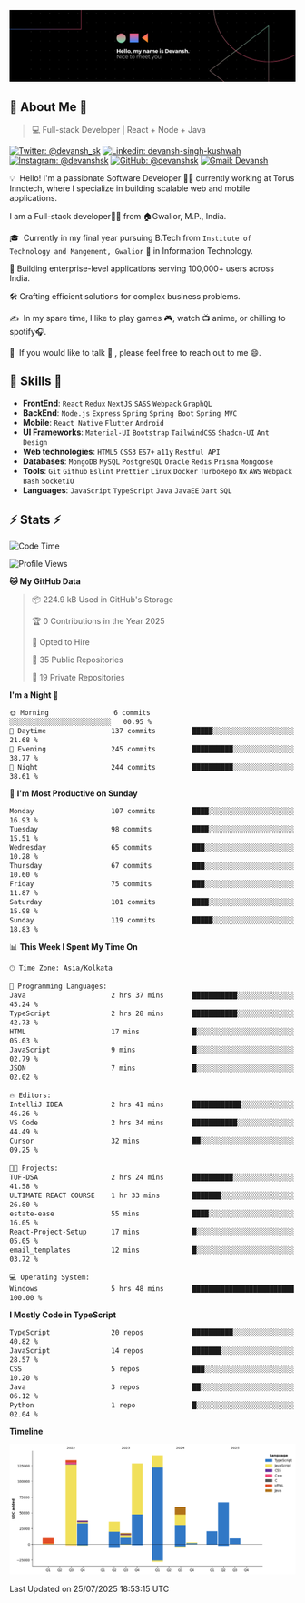 ![Banner](./Devansh%20Singh%20Banner.png)

## 👋 About Me 👋

> 💻 Full-stack Developer | React + Node + Java

[![Twitter: @devansh_sk](https://img.shields.io/twitter/follow/devansh_sk?style=social)](https://twitter.com/devansh_sk)
[![Linkedin: devansh-singh-kushwah](https://img.shields.io/badge/-Devansh%20Singh%20Kushwah-blue?style=flat-square&logo=Linkedin&logoColor=white&link=https://www.linkedin.com/in/devanshsk/)](https://www.linkedin.com/in/devanshsk/)
[![Instagram: @devanshsk](https://img.shields.io/badge/-devanshsk-E4405F?style=flat-square&logo=instagram&logoColor=white)](https://instagram.com/devanshsk)
[![GitHub: @devanshsk](https://img.shields.io/github/followers/devanshsk?label=follow&style=social)](https://github.com/devanshsk)
[![Gmail: Devansh](https://img.shields.io/badge/Gmail-D14836?style=flat-square&logo=gmail&logoColor=white)](mailto:work.devanshsk@gmail.com)

💡 &nbsp;Hello! I'm a passionate Software Developer 🧑‍💻 currently working at Torus Innotech, where I specialize in building scalable web and mobile applications.

I am a Full-stack developer🧑‍💻 from 🏠Gwalior, M.P., India.

🎓 &nbsp;Currently in my final year pursuing B.Tech from `Institute of Technology and Mangement, Gwalior` 🏫 in Information Technology.

💼 Building enterprise-level applications serving 100,000+ users across India.

🛠️ Crafting efficient solutions for complex business problems.

✍️ &nbsp;In my spare time, I like to play games 🎮, watch 📺 anime, or chilling to spotify🎧.

💬 &nbsp;If you would like to talk 👋 , please feel free to reach out to me 😄.

##  🎉 Skills  🎉
- **FrontEnd**: `React` `Redux` `NextJS` `SASS` `Webpack` `GraphQL`
- **BackEnd**: `Node.js` `Express` `Spring` `Spring Boot` `Spring MVC`
- **Mobile**: `React Native` `Flutter` `Android` 
- **UI Frameworks**: `Material-UI` `Bootstrap` `TailwindCSS` `Shadcn-UI` `Ant Design`
- **Web technologies**: `HTML5` `CSS3` `ES7+` `a11y` `Restful API` 
- **Databases**: `MongoDB` `MySQL` `PostgreSQL` `Oracle` `Redis` `Prisma` `Mongoose`
- **Tools**: `Git` `Github` `Eslint` `Prettier` `Linux` `Docker` `TurboRepo` `Nx` `AWS` `Webpack` `Bash` `SocketIO`
- **Languages**: `JavaScript` `TypeScript` `Java` `JavaEE` `Dart` `SQL`

## ⚡ Stats ⚡
<!--START_SECTION:waka-->
![Code Time](http://img.shields.io/badge/Code%20Time-538%20hrs%2025%20mins-blue)

![Profile Views](http://img.shields.io/badge/Profile%20Views-0-blue)

**🐱 My GitHub Data** 

> 📦 224.9 kB Used in GitHub's Storage 
 > 
> 🏆 0 Contributions in the Year 2025
 > 
> 💼 Opted to Hire
 > 
> 📜 35 Public Repositories 
 > 
> 🔑 19 Private Repositories 
 > 
**I'm a Night 🦉** 

```text
🌞 Morning                6 commits           ░░░░░░░░░░░░░░░░░░░░░░░░░   00.95 % 
🌆 Daytime                137 commits         █████░░░░░░░░░░░░░░░░░░░░   21.68 % 
🌃 Evening                245 commits         ██████████░░░░░░░░░░░░░░░   38.77 % 
🌙 Night                  244 commits         ██████████░░░░░░░░░░░░░░░   38.61 % 
```
📅 **I'm Most Productive on Sunday** 

```text
Monday                   107 commits         ████░░░░░░░░░░░░░░░░░░░░░   16.93 % 
Tuesday                  98 commits          ████░░░░░░░░░░░░░░░░░░░░░   15.51 % 
Wednesday                65 commits          ███░░░░░░░░░░░░░░░░░░░░░░   10.28 % 
Thursday                 67 commits          ███░░░░░░░░░░░░░░░░░░░░░░   10.60 % 
Friday                   75 commits          ███░░░░░░░░░░░░░░░░░░░░░░   11.87 % 
Saturday                 101 commits         ████░░░░░░░░░░░░░░░░░░░░░   15.98 % 
Sunday                   119 commits         █████░░░░░░░░░░░░░░░░░░░░   18.83 % 
```


📊 **This Week I Spent My Time On** 

```text
🕑︎ Time Zone: Asia/Kolkata

💬 Programming Languages: 
Java                     2 hrs 37 mins       ███████████░░░░░░░░░░░░░░   45.24 % 
TypeScript               2 hrs 28 mins       ███████████░░░░░░░░░░░░░░   42.73 % 
HTML                     17 mins             █░░░░░░░░░░░░░░░░░░░░░░░░   05.03 % 
JavaScript               9 mins              █░░░░░░░░░░░░░░░░░░░░░░░░   02.79 % 
JSON                     7 mins              █░░░░░░░░░░░░░░░░░░░░░░░░   02.02 % 

🔥 Editors: 
IntelliJ IDEA            2 hrs 41 mins       ████████████░░░░░░░░░░░░░   46.26 % 
VS Code                  2 hrs 34 mins       ███████████░░░░░░░░░░░░░░   44.49 % 
Cursor                   32 mins             ██░░░░░░░░░░░░░░░░░░░░░░░   09.25 % 

🐱‍💻 Projects: 
TUF-DSA                  2 hrs 24 mins       ██████████░░░░░░░░░░░░░░░   41.58 % 
ULTIMATE REACT COURSE    1 hr 33 mins        ███████░░░░░░░░░░░░░░░░░░   26.80 % 
estate-ease              55 mins             ████░░░░░░░░░░░░░░░░░░░░░   16.05 % 
React-Project-Setup      17 mins             █░░░░░░░░░░░░░░░░░░░░░░░░   05.05 % 
email_templates          12 mins             █░░░░░░░░░░░░░░░░░░░░░░░░   03.72 % 

💻 Operating System: 
Windows                  5 hrs 48 mins       █████████████████████████   100.00 % 
```

**I Mostly Code in TypeScript** 

```text
TypeScript               20 repos            ██████████░░░░░░░░░░░░░░░   40.82 % 
JavaScript               14 repos            ███████░░░░░░░░░░░░░░░░░░   28.57 % 
CSS                      5 repos             ███░░░░░░░░░░░░░░░░░░░░░░   10.20 % 
Java                     3 repos             ██░░░░░░░░░░░░░░░░░░░░░░░   06.12 % 
Python                   1 repo              █░░░░░░░░░░░░░░░░░░░░░░░░   02.04 % 
```



**Timeline**

![Lines of Code chart](https://raw.githubusercontent.com/DevanshSK/DevanshSK/main/assets/bar_graph.png)


 Last Updated on 25/07/2025 18:53:15 UTC
<!--END_SECTION:waka-->
